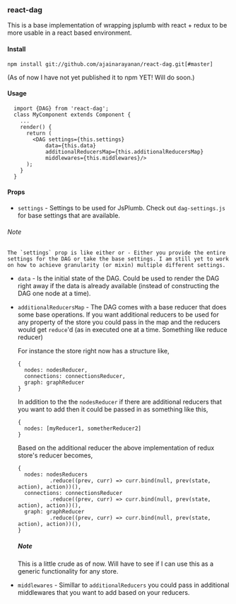 ### react-dag

This is a base implementation of wrapping jsplumb with react + redux to be more usable in a react based environment.

#### Install

`npm install git://github.com/ajainarayanan/react-dag.git[#master]`

  (As of now I have not yet published it to npm YET! Will do soon.)

#### Usage
  ```
    import {DAG} from 'react-dag';
    class MyComponent extends Component {
      ...
      render() {
        return (
          <DAG settings={this.settings}
              data={this.data}
              additionalReducersMap={this.additionalReducersMap}
              middlewares={this.middlewares}/>
        );
      }
    }
  ```

#### Props
  - `settings` - Settings to be used for JsPlumb. Check out `dag-settings.js` for base settings that are available.
  ###### Note
    The `settings` prop is like either or - Either you provide the entire settings for the DAG or take the base settings. I am still yet to work on how to achieve granularity (or mixin) multiple different settings.

  - `data` - Is the initial state of the DAG. Could be used to render the DAG right away if the data is already available (instead of constructing the DAG one node at a time).

  - `additionalReducersMap` - The DAG comes with a base reducer that does some base operations. If you want additional reducers to be used for any property of the store you could pass in the map and the reducers would get `reduce`'d (as in executed one at a time. Something like reduce reducer)

    For instance the store right now has a structure like,
      ```
      {
        nodes: nodesReducer,
        connections: connectionsReducer,
        graph: graphReducer
      }
      ```
      In addition to the the `nodesReducer` if there are additional reducers that you want to add then it could be passed in as something like this,

      ```
      {
        nodes: [myReducer1, sometherReducer2]
      }
      ```

      Based on the additional reducer the above implementation of redux store's reducer becomes,

      ```
      {
        nodes: nodesReducers
                .reduce((prev, curr) => curr.bind(null, prev(state, action), action))(),
        connections: connectionsReducer
                .reduce((prev, curr) => curr.bind(null, prev(state, action), action))(),
        graph: graphReducer
                .reduce((prev, curr) => curr.bind(null, prev(state, action), action))(),
      }
      ```
    ##### Note
      This is a little crude as of now. Will have to see if I can use this as a generic functionality for any store.
  - `middlewares` - Simillar to `additionalReducers` you could pass in additional middlewares that you want to add based on your reducers.
